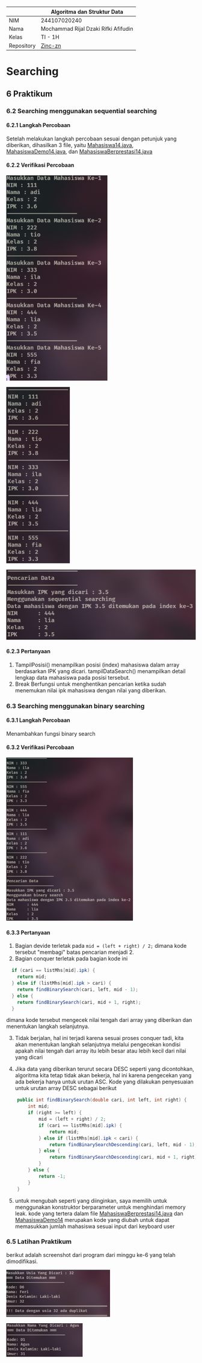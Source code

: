 |  | Algoritma dan Struktur Data |
|--|--|
| NIM |  244107020240|
| Nama | Mochammad Rijal Dzaki Rifki Afifudin |
| Kelas | TI - 1H |
| Repository | [Zinc-zn](https://github.com/Zinc-zn/14_ALSD) |

# Searching

## 6 Praktikum

### 6.2 Searching menggunakan sequential searching

#### 6.2.1 Langkah Percobaan
Setelah melakukan langkah percobaan sesuai dengan petunjuk yang diberikan, dihasilkan 3 file, yaitu [Mahasiswa14.java](./Mahasiswa14.java), [MahasiswaDemo14.java](./MahasiswaDemo14.java), dan [MahasiswaBerprestasi14.java](./MahasiswaBerprestasi14.java)

#### 6.2.2 Verifikasi Percobaan

![pembuktian_1](./img/MD1.png)

![pembuktian_2](./img/MD2.png)

![pembuktian_3](./img/MD3.png)

#### 6.2.3 Pertanyaan

1. TampilPosisi() menampilkan posisi (index) mahasiswa dalam array berdasarkan IPK yang dicari.
tampilDataSearch() menampilkan detail lengkap data mahasiswa pada posisi tersebut.
2. Break Berfungsi untuk menghentikan pencarian ketika sudah menemukan nilai ipk mahasiswa dengan nilai yang diberikan.

### 6.3 Searching menggunakan binary searching

#### 6.3.1 Langkah Percobaan
Menambahkan fungsi binary search

#### 6.3.2 Verifikasi Percobaan
![pembuktian_4](./img/MD4.png)

#### 6.3.3 Pertanyaan

1. Bagian devide terletak pada `mid = (left + right) / 2;` dimana kode tersebut "membagi" batas pencarian menjadi 2.
2. Bagian conquer terletak pada bagian kode ini
```java
  if (cari == listMhs[mid].ipk) {
    return mid;
  } else if (listMhs[mid].ipk > cari) {
    return findBinarySearch(cari, left, mid - 1);
  } else {
    return findBinarySearch(cari, mid + 1, right);
  }
```
dimana kode tersebut mengecek nilai tengah dari array yang diberikan dan menentukan langkah selanjutnya.

3. Tidak berjalan, hal ini terjadi karena sesuai proses conquer tadi, kita akan menentukan langkah selanjutnya melalui pengecekan kondisi apakah nilai tengah dari array itu lebih besar atau lebih kecil dari nilai yang dicari

4. Jika data yang diberikan terurut secara DESC seperti yang dicontohkan, algoritma kita tetap tidak akan bekerja, hal ini karena pengecekan yang ada bekerja hanya untuk urutan ASC. Kode yang dilakukan penyesuaian untuk urutan array DESC sebagai berikut
```java
    public int findBinarySearch(double cari, int left, int right) {
        int mid;
        if (right >= left) {
            mid = (left + right) / 2;
            if (cari == listMhs[mid].ipk) {
                return mid;
            } else if (listMhs[mid].ipk < cari) {
                return findBinarySearchDescending(cari, left, mid - 1); 
            } else {
                return findBinarySearchDescending(cari, mid + 1, right);
            }
        } else {
            return -1;
        }
    }
```

5. untuk mengubah seperti yang diinginkan, saya memilih untuk menggunakan konstruktor berparameter untuk menghindari memory leak. kode yang tertera dalam file [MahasiswaBerprestasi14.java](./MahasiswaBerprestasi14.java) dan [MahasiswaDemo14](./MahasiswaDemo14.java) merupakan kode yang diubah untuk dapat memasukkan jumlah mahasiswa sesuai input dari keyboard user

### 6.5 Latihan Praktikum
berikut adalah screenshot dari program dari minggu ke-6 yang telah dimodifikasi. 

![pembuktian_5](./img/D1.png)

![pembuktian_6](./img/D2.png)